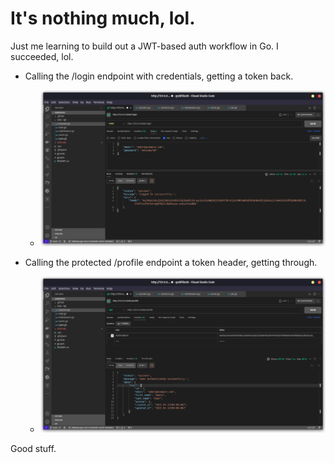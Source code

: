 # It's nothing much, lol.

Just me learning to build out a JWT-based auth workflow in Go. I succeeded, lol.

- Calling the /login endpoint with credentials, getting a token back.
  - ![calling /login ](images/login.png)

- Calling the protected /profile endpoint a token header, getting through.
  - ![calling /login ](images/profile.png)

Good stuff.